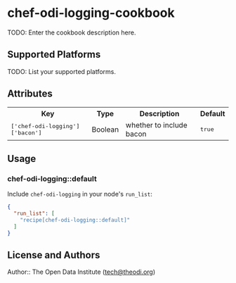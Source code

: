 # chef-odi-logging-cookbook

TODO: Enter the cookbook description here.

## Supported Platforms

TODO: List your supported platforms.

## Attributes

<table>
  <tr>
    <th>Key</th>
    <th>Type</th>
    <th>Description</th>
    <th>Default</th>
  </tr>
  <tr>
    <td><tt>['chef-odi-logging']['bacon']</tt></td>
    <td>Boolean</td>
    <td>whether to include bacon</td>
    <td><tt>true</tt></td>
  </tr>
</table>

## Usage

### chef-odi-logging::default

Include `chef-odi-logging` in your node's `run_list`:

```json
{
  "run_list": [
    "recipe[chef-odi-logging::default]"
  ]
}
```

## License and Authors

Author:: The Open Data Institute (<tech@theodi.org>)
